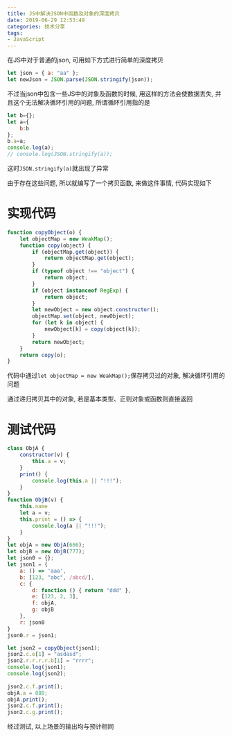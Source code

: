 ```yaml
---
title: JS中解决JSON中函数及对象的深度拷贝
date: 2019-06-29 12:53:49
categories: 技术分享
tags:
- JavaScript
---
```


在JS中对于普通的json, 可用如下方式进行简单的深度拷贝
```javascript
let json = { a: "aa" };
let newJson = JSON.parse(JSON.stringify(json));
```

不过当json中包含一些JS中的对象及函数的时候, 用这样的方法会使数据丢失, 并且这个无法解决循环引用的问题, 所谓循环引用指的是
```javascript
let b={};
let a={
    b:b
};
b.a=a;
console.log(a);
// console.log(JSON.stringify(a));
```
这时`JSON.stringify(a)`就出现了异常



由于存在这些问题, 所以就编写了一个拷贝函数, 来做这件事情, 代码实现如下
# 实现代码
```javascript
function copyObject(o) {
    let objectMap = new WeakMap();
    function copy(object) {
        if (objectMap.get(object)) {
            return objectMap.get(object);
        }
        if (typeof object !== "object") {
            return object;
        }
        if (object instanceof RegExp) {
            return object;
        }
        let newObject = new object.constructor();
        objectMap.set(object, newObject);
        for (let k in object) {
            newObject[k] = copy(object[k]);
        }
        return newObject;
    }
    return copy(o);
}
```
代码中通过`let objectMap = new WeakMap();`保存拷贝过的对象, 解决循环引用的问题

通过递归拷贝其中的对象, 若是基本类型、正则对象或函数则直接返回


# 测试代码
```javascript
class ObjA {
    constructor(v) {
        this.a = v;
    }
    print() {
        console.log(this.a || "!!!");
    }
}
function ObjB(v) {
    this.name
    let a = v;
    this.print = () => {
        console.log(a || "!!!");
    }
}
let objA = new ObjA(666);
let objB = new ObjB(777);
let json0 = {};
let json1 = {
    a: () => 'aaa',
    b: [123, "abc", /abcd/],
    c: {
        d: function () { return "ddd" },
        e: [123, 2, 3],
        f: objA,
        g: objB
    },
    r: json0
}
json0.r = json1;

let json2 = copyObject(json1);
json2.c.e[1] = "asdasd";
json2.r.r.r.r.b[1] = "rrrr";
console.log(json1);
console.log(json2);
    
json2.c.f.print();
objA.a = 888;
objA.print();
json2.c.f.print();
json2.c.g.print();
```
经过测试, 以上场景的输出均与预计相同
